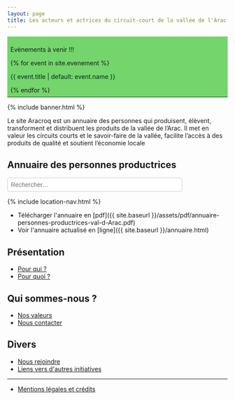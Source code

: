 ```yaml
---
layout: page
title: Les acteurs et actrices du circuit-court de la vallée de l'Arac 
---
```

<div id="evenement-banner">
  <p>Evènements à venir !!!</p>
  <ul>
    {% for event in site.evenement %}
      <li>
        <a href="{{ event.url }}">
          {{ event.title | default: event.name }}
        </a>
      </li>
    {% endfor %}
  </ul>
</div>
<style>
#evenement-banner {
  top: 0;
  background: #73d56b;
  border-bottom: 1px solid #002920;
  z-index: 1000;
  padding: 0.5em;
}
#evenement-banner ul {
  list-style: none;
  margin: 0;
  padding: 0;
  gap: 1em;
  flex-wrap: wrap;
  display: flex;
  flex-direction: column;
}
#evenement-banner a {
  text-decoration: none;
  color: #002920;
}
#evenement-banner a:hover {
  text-decoration: underline;
}
</style>

{% include banner.html %}

Le site Aracroq est un annuaire des personnes qui produisent, élèvent, transforment et distribuent les produits de la vallée de l’Arac. Il met en valeur les circuits courts et le savoir-faire de la vallée, facilite l’accès à des produits de qualité et soutient l’économie locale 

## Annuaire des personnes productrices

<input type="text" id="search-input" placeholder="Rechercher…"   style="padding: 0.5em; font-size: 1em; width: 100%; max-width: 400px; border: 1px solid #ccc; border-radius: 4px; box-sizing: border-box;"
 />
<ul id="results-container"></ul>

<div id="location-nav">
  {% include location-nav.html %}
</div>

<script src="https://unpkg.com/simple-jekyll-search@1.10.0/dest/simple-jekyll-search.min.js"></script>
<script>
  const searchInput = document.getElementById('search-input');
  const locationNav = document.getElementById('location-nav');

  searchInput.addEventListener('input', function () {
    if (this.value.trim() === '') {
      locationNav.style.display = 'block';
    } else {
      locationNav.style.display = 'none';
    }
  });

  SimpleJekyllSearch({
    searchInput: searchInput,
    resultsContainer: document.getElementById('results-container'),
    json: '{{ site.baseurl }}/search.json',
    searchResultTemplate: '<li><a href="{url}">{title}</a></li>',
    noResultsText: 'Aucun résultat',
    limit: 500,
    fuzzy: false,
  });
</script>

- Télécharger l'annuaire en [pdf]({{ site.baseurl }}/assets/pdf/annuaire-personnes-productrices-val-d-Arac.pdf)
- Voir l'annuaire actualisé en [ligne]({{ site.baseurl }}/annuaire.html)

## Présentation

- [Pour qui ?](/pour-qui)
- [Pour quoi ?](/pour-quoi)

## Qui sommes-nous ?

- [Nos valeurs](/nos-valeurs)
- [Nous contacter](/nous-contacter)

## Divers

- [Nous rejoindre](/nous-rejoindre)
- [Liens vers d'autres initiatives](/liens-autres-initiatives)

---

- [Mentions légales et crédits](/mentions)
